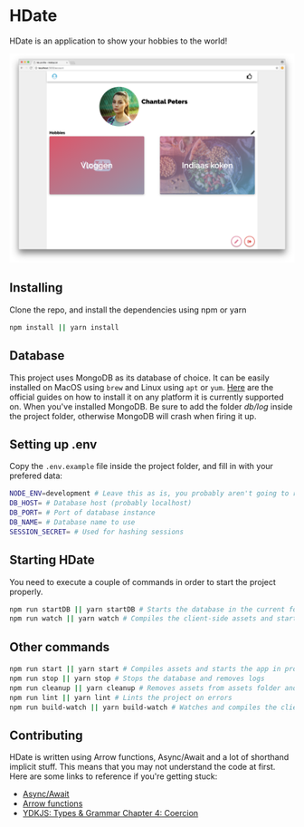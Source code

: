 # HDate
HDate is an application to show your hobbies to the world!

![Screenshot of profile page](screenshot.png)

## Installing
Clone the repo, and install the dependencies using npm or yarn
```bash
npm install || yarn install
```

## Database
This project uses MongoDB as its database of choice. It can be easily installed on MacOS using `brew` and Linux using `apt` or `yum`. [Here](https://docs.mongodb.com/manual/administration/install-community/) are the official guides on how to install it on any platform it is currently supported on.
When you've installed MongoDB. Be sure to add the folder _db/log_ inside the project folder, otherwise MongoDB will crash when firing it up.

## Setting up .env
Copy the `.env.example` file inside the project folder, and fill in with your prefered data:
```bash
NODE_ENV=development # Leave this as is, you probably aren't going to run this in production
DB_HOST= # Database host (probably localhost)
DB_PORT= # Port of database instance
DB_NAME= # Database name to use
SESSION_SECRET= # Used for hashing sessions
```

## Starting HDate
You need to execute a couple of commands in order to start the project properly.
```bash
npm run startDB || yarn startDB # Starts the database in the current folder
npm run watch || yarn watch # Compiles the client-side assets and starts the application using nodemon
```

## Other commands
```bash
npm run start || yarn start # Compiles assets and starts the app in production mode
npm run stop || yarn stop # Stops the database and removes logs
npm run cleanup || yarn cleanup # Removes assets from assets folder and remove logs from db/log
npm run lint || yarn lint # Lints the project on errors
npm run build-watch || yarn build-watch # Watches and compiles the client-side code on change
```

## Contributing
HDate is written using Arrow functions, Async/Await and a lot of shorthand implicit stuff. This means that you may not understand the code at first.  
Here are some links to reference if you're getting stuck:
- [Async/Await](https://developer.mozilla.org/en-US/docs/Web/JavaScript/Reference/Statements/async_function)
- [Arrow functions](https://developer.mozilla.org/en-US/docs/Web/JavaScript/Reference/Functions/Arrow_functions)
- [YDKJS: Types & Grammar Chapter 4: Coercion](https://github.com/getify/You-Dont-Know-JS/blob/master/types%20%26%20grammar/ch4.md#chapter-4-coercion)
